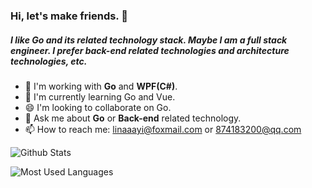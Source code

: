### Hi, let's make friends. 👋

##### I like Go and its related technology stack. Maybe I am a full stack engineer. I prefer back-end related technologies and architecture technologies, etc.

- 🍎 I'm working with **Go** and **WPF(C#)**.
- 🌱 I'm currently learning Go and Vue.
- 😄 I'm looking to collaborate on Go.
- 💬 Ask me about **Go** or **Back-end** related technology.
- 📫 How to reach me: linaaayi@foxmail.com or 874183200@qq.com

![Github Stats](https://github-readme-stats.vercel.app/api?username=Codexiaoyi&show_icons=true&theme=dark&count_private=true)

![Most Used Languages](https://github-readme-stats.vercel.app/api/top-langs/?username=Codexiaoyi&theme=dark&layout=compact&exclude_repo=Codexiaoyi.github.io)
